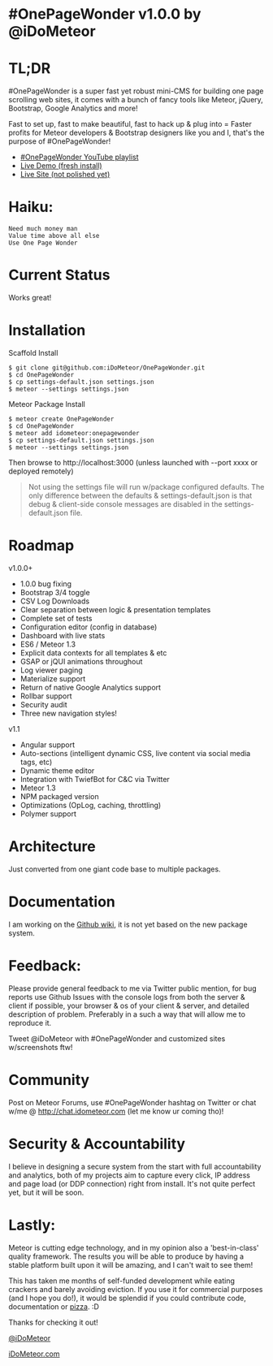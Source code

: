# #OnePageWonder v1.0.0  by @iDoMeteor

# TL;DR

 #OnePageWonder is a super fast yet robust mini-CMS for building one page scrolling web sites, it comes with a bunch of fancy tools like Meteor, jQuery, Bootstrap, Google Analytics and more!

Fast to set up, fast to make beautiful, fast to hack up & plug into = Faster profits for Meteor developers & Bootstrap designers like you and I, that's the purpose of #OnePageWonder!

* [#OnePageWonder YouTube playlist](https://www.youtube.com/playlist?list=PLz5iYsoODTu6kzFGCfB4a1JXw1ZpJXLqg)
* [Live Demo (fresh install)](http://demo.idometeor.com)
* [Live Site (not polished yet)](http://idometeor.com)

# Haiku:

    Need much money man
    Value time above all else
    Use One Page Wonder

# Current Status

Works great!

# Installation

Scaffold Install

    $ git clone git@github.com:iDoMeteor/OnePageWonder.git
    $ cd OnePageWonder
    $ cp settings-default.json settings.json
    $ meteor --settings settings.json

Meteor Package Install

    $ meteor create OnePageWonder
    $ cd OnePageWonder
    $ meteor add idometeor:onepagewonder
    $ cp settings-default.json settings.json
    $ meteor --settings settings.json

Then browse to http://localhost:3000 (unless launched with --port xxxx or deployed remotely)

> Not using the settings file will run w/package configured defaults.  The only
> difference between the defaults & settings-default.json is that debug &
> client-side console messages are disabled in the settings-default.json file.

# Roadmap

v1.0.0+
* 1.0.0 bug fixing
* Bootstrap 3/4 toggle
* CSV Log Downloads
* Clear separation between logic & presentation templates
* Complete set of tests
* Configuration editor (config in database)
* Dashboard with live stats
* ES6 / Meteor 1.3
* Explicit data contexts for all templates & etc
* GSAP or jQUI animations throughout
* Log viewer paging
* Materialize support
* Return of native Google Analytics support
* Rollbar support
* Security audit
* Three new navigation styles!

v1.1
* Angular support
* Auto-sections (intelligent dynamic CSS, live content via social media tags, etc)
* Dynamic theme editor
* Integration with TwiefBot for C&C via Twitter
* Meteor 1.3
* NPM packaged version
* Optimizations (OpLog, caching, throttling)
* Polymer support

# Architecture

Just converted from one giant code base to multiple packages.

# Documentation

I am working on the [Github wiki](https://github.com/iDoMeteor/OnePageWonder/wiki), it is not yet based on the new package system.

# Feedback:

Please provide general feedback to me via Twitter public mention, for bug reports use Github Issues with the console logs from both the server & client if possible, your browser & os of your client & server, and detailed description of problem.  Preferably in a such a way that will allow me to reproduce it.

Tweet @iDoMeteor with #OnePageWonder and customized sites w/screenshots ftw!

# Community

Post on Meteor Forums, use #OnePageWonder hashtag on Twitter or chat w/me @
http://chat.idometeor.com (let me know ur coming tho)!

# Security & Accountability

I believe in designing a secure system from the start with full accountability and analytics, both of my projects aim to capture every click, IP address and page load (or DDP connection) right from install.  It's not quite perfect yet, but it will be soon.

# Lastly:

Meteor is cutting edge technology, and in my opinion also a 'best-in-class' quality framework.  The results you will be able to produce by having a stable platform built upon it will be amazing, and I can't wait to see them!

This has taken me months of self-funded development while eating crackers and barely avoiding eviction. If you use it for commercial purposes (and I hope you do!), it would be splendid if you could contribute code, documentation or [pizza](http://paypal.com/iDoMeteor). :D

Thanks for checking it out!

[@iDoMeteor](http://twitter.com/iDoMeteor)

[iDoMeteor.com](http://iDoMeteor.com)
